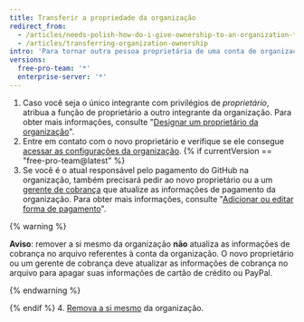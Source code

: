 ```yaml
---
title: Transferir a propriedade da organização
redirect_from:
  - /articles/needs-polish-how-do-i-give-ownership-to-an-organization-to-someone-else/
  - /articles/transferring-organization-ownership
intro: 'Para tornar outra pessoa proprietária de uma conta de organização, você deve adicionar um novo proprietário{% if currentVersion == "free-pro-team@latest" %}, certifique-se de que as informações de cobrança estejam atualizadas,{% endif %} e, em seguida, remova o usuário da conta.'
versions:
  free-pro-team: '*'
  enterprise-server: '*'
---
```


1. Caso você seja o único integrante com privilégios de *proprietário*, atribua a função de proprietário a outro integrante da organização. Para obter mais informações, consulte "[Designar um proprietário da organização](/github/setting-up-and-managing-organizations-and-teams/maintaining-ownership-continuity-for-your-organization#appointing-an-organization-owner)".
2. Entre em contato com o novo proprietário e verifique se ele consegue [acessar as configurações da organização](/articles/accessing-your-organization-s-settings).
{% if currentVersion == "free-pro-team@latest" %}
3. Se você é o atual responsável pelo pagamento do GitHub na organização, também precisará pedir ao novo proprietário ou a um [gerente de cobrança](/articles/adding-a-billing-manager-to-your-organization/) que atualize as informações de pagamento da organização. Para obter mais informações, consulte "[Adicionar ou editar forma de pagamento](/articles/adding-or-editing-a-payment-method)".

  {% warning %}

  **Aviso**: remover a si mesmo da organização **não** atualiza as informações de cobrança no arquivo referentes à conta da organização. O novo proprietário ou um gerente de cobrança deve atualizar as informações de cobrança no arquivo para apagar suas informações de cartão de crédito ou PayPal.

  {% endwarning %}

{% endif %}
4. [Remova a si mesmo](/articles/removing-yourself-from-an-organization) da organização.
